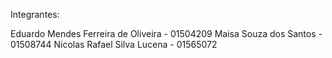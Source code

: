 Integrantes:

Eduardo Mendes Ferreira de Oliveira - 01504209
Maisa Souza dos Santos - 01508744
Nicolas Rafael Silva Lucena - 01565072
